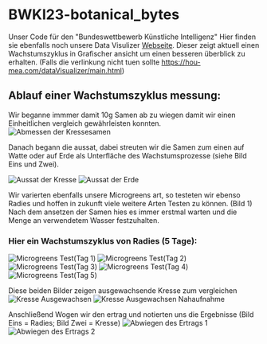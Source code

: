 # BWKI23-botanical_bytes
Unser Code für den "Bundeswettbewerb Künstliche Intelligenz"
Hier finden sie ebenfalls noch unsere Data Visulizer [Webseite](https://hou-mea.com/dataVisualizer/main.html). 
Dieser zeigt aktuell einen Wachstumszyklus in Grafischer ansicht um einen besseren überblick zu erhalten.
(Falls die verlinkung nicht tuen sollte https://hou-mea.com/dataVisualizer/main.html)


## Ablauf einer Wachstumszyklus messung:
Wir beganne immmer damit 10g Samen ab zu wiegen damit wir einen Einheitlichen vergleich gewährleisten konnten.
![Abmessen der Kressesamen](/Bilder%20des%20Wachstums/Abmessen%20der%20Kressesamen.jpeg "Abmessen der Kressesamen")

Danach begann die aussat, dabei streuten wir die Samen zum einen auf Watte oder auf Erde als Unterfläche des Wachstumsprozesse (siehe Bild Eins und Zwei).

![Aussat der Kresse](/Bilder%20des%20Wachstums/Aussat%20der%20Kressesamen.jpeg "Aussat der Kressesamen")
![Aussat der Erde](/Bilder%20des%20Wachstums/Test%20aufbau%20in%20Gewächshaus.jpeg "Aussat auf Erde")

Wir varierten ebenfalls unsere Microgreens art, so testeten wir ebenso Radies und hoffen in zukunft viele weitere Arten Testen zu können. (Bild 1)
Nach dem ansetzen der Samen hies es immer erstmal warten und die Menge an verwendetem Wasser festzuhalten.
### Hier ein Wachstumszyklus von Radies (5 Tage):
![Microgreens Test(Tag 1)](/Bilder%20des%20Wachstums/Microgreens%20Test%20(Tag%201).jpeg "Wachstum")
![Microgreens Test(Tag 2)](/Bilder%20des%20Wachstums/Microgreens%20Test%20(Tag%202).jpeg "Wachstum")
![Microgreens Test(Tag 3)](/Bilder%20des%20Wachstums/Microgreens%20Test%20(Tag%203).jpeg "Wachstum")
![Microgreens Test(Tag 4)](/Bilder%20des%20Wachstums/Microgreens%20Test%20(Tag%204).jpeg "Wachstum")
![Microgreens Test(Tag 5)](/Bilder%20des%20Wachstums/Microgreens%20Test%20(Tag%205).jpeg "Wachstum")

Diese beiden Bilder zeigen ausgewachsende Kresse zum vergleichen
![Kresse Ausgewachsen](/Bilder%20des%20Wachstums/Kresse%20Ausgewachsen.jpeg "Kresse Ausgewachsen")
![Kresse Ausgewachsen Nahaufnahme](/Bilder%20des%20Wachstums/Nahaufnahme%20Kresse.jpeg "Kresse Ausgewachsen Nahaufnahme")

Anschließend Wogen wir den ertrag und notierten uns die Ergebnisse (Bild Eins = Radies; Bild Zwei = Kresse)
![Abwiegen des Ertrags 1](/Bilder%20des%20Wachstums/Abwiegen%20des%20Ertrags%201.jpeg "Ertrags messung")
![Abwiegen des Ertrags 2](/Bilder%20des%20Wachstums/Abwiegen%20des%20Ertrags%202.jpeg "Ertrags messung")
